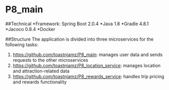 # P8_main

##Technical
*Framework: Spring Boot 2.0.4
*Java 1.8
*Gradle 4.8.1
*Jacoco 0.8.4
*Docker

##Structure
The application is divided into three microservices for the following tasks:
1. https://github.com/toastnjamz/P8_main: manages user data and sends requests to the other microservices
2. https://github.com/toastnjamz/P8_location_service: manages location and attraction-related data
3. https://github.com/toastnjamz/P8_rewards_service: handles trip pricing and rewards functionality
